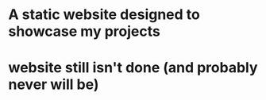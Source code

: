 # A static website designed to showcase my projects
# website still isn't done (and probably never will be)

